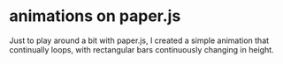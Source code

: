 # animations on paper.js
Just to play around a bit with paper.js, I created a simple animation that continually loops, with rectangular bars continuously changing in height.
